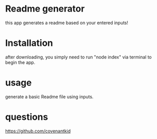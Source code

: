 # Readme generator
this app generates a readme based on your entered inputs!
# Installation
after downloading, you simply need to run "node index" via terminal to begin the app.
# usage
generate a basic Readme file using inputs.
# questions
https://github.com/covenantkid
